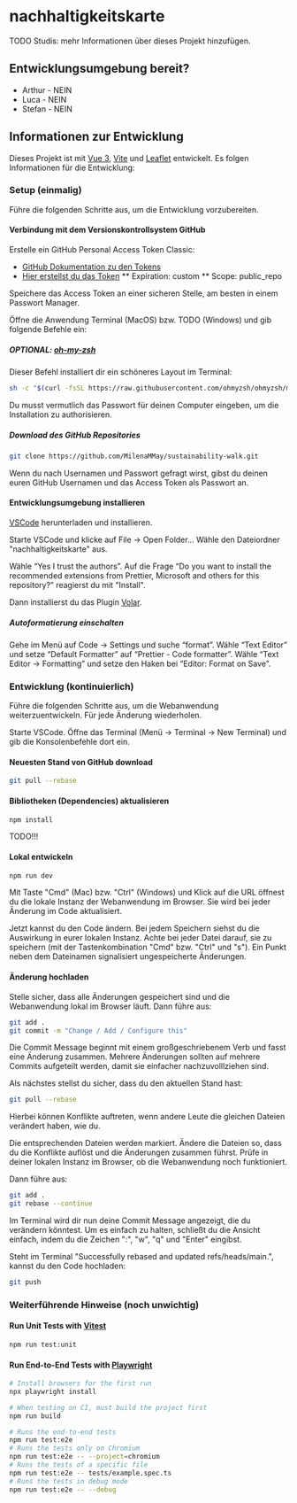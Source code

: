 # nachhaltigkeitskarte

TODO Studis: mehr Informationen über dieses Projekt hinzufügen.

## Entwicklungsumgebung bereit?

- Arthur - NEIN
- Luca - NEIN
- Stefan - NEIN

## Informationen zur Entwicklung

Dieses Projekt ist mit [Vue 3](https://vuejs.org/), [Vite](https://vitejs.dev/config/) und [Leaflet](https://leafletjs.com/) entwickelt. Es folgen Informationen für die Entwicklung:

### Setup (einmalig)

Führe die folgenden Schritte aus, um die Entwicklung vorzubereiten.

#### Verbindung mit dem Versionskontrollsystem GitHub

Erstelle ein GitHub Personal Access Token Classic:

- [GitHub Dokumentation zu den Tokens](https://docs.github.com/de/authentication/keeping-your-account-and-data-secure/managing-your-personal-access-tokens#erstellen-eines-personal-access-token-classic)
- [Hier erstellst du das Token](https://github.com/settings/tokens/new)
  ** Expiration: custom
  ** Scope: public_repo

Speichere das Access Token an einer sicheren Stelle, am besten in einem Passwort Manager.

Öffne die Anwendung Terminal (MacOS) bzw. TODO (Windows) und gib folgende Befehle ein:

##### OPTIONAL: [oh-my-zsh](https://ohmyz.sh/#install)

Dieser Befehl installiert dir ein schöneres Layout im Terminal:

```sh
sh -c "$(curl -fsSL https://raw.githubusercontent.com/ohmyzsh/ohmyzsh/master/tools/install.sh)"
```

Du musst vermutlich das Passwort für deinen Computer eingeben, um die Installation zu authorisieren.

##### Download des GitHub Repositories

```sh
git clone https://github.com/MilenaMMay/sustainability-walk.git
```

Wenn du nach Usernamen und Passwort gefragt wirst, gibst du deinen euren GitHub Usernamen und das Access Token als Passwort an.

#### Entwicklungsumgebung installieren

[VSCode](https://code.visualstudio.com/download) herunterladen und installieren.

Starte VSCode und klicke auf File -> Open Folder...
Wähle den Dateiordner "nachhaltigkeitskarte" aus.

Wähle “Yes I trust the authors”.
Auf die Frage “Do you want to install the recommended extensions from Prettier, Microsoft and others for this repository?” reagierst du mit "Install".

Dann installierst du das Plugin [Volar](https://marketplace.visualstudio.com/items?itemName=Vue.volar).

##### Autoformatierung einschalten

Gehe im Menü auf Code -> Settings und suche “format”.
Wähle “Text Editor” und setze “Default Formatter” auf “Prettier - Code formatter”.
Wähle “Text Editor -> Formatting” und setze den Haken bei “Editor: Format on Save”.

### Entwicklung (kontinuierlich)

Führe die folgenden Schritte aus, um die Webanwendung weiterzuentwickeln.
Für jede Änderung wiederholen.

Starte VSCode.
Öffne das Terminal (Menü -> Terminal -> New Terminal) und gib die Konsolenbefehle dort ein.

#### Neuesten Stand von GitHub download

```sh
git pull --rebase
```

#### Bibliotheken (Dependencies) aktualisieren

```sh
npm install
```

TODO!!!

#### Lokal entwickeln

```sh
npm run dev
```

Mit Taste "Cmd" (Mac) bzw. "Ctrl" (Windows) und Klick auf die URL öffnest du die lokale Instanz der Webanwendung im Browser. Sie wird bei jeder Änderung im Code aktualisiert.

Jetzt kannst du den Code ändern. Bei jedem Speichern siehst du die Auswirkung in eurer lokalen Instanz. Achte bei jeder Datei darauf, sie zu speichern (mit der Tastenkombination "Cmd" bzw. "Ctrl" und "s"). Ein Punkt neben dem Dateinamen signalisiert ungespeicherte Änderungen.

#### Änderung hochladen

Stelle sicher, dass alle Änderungen gespeichert sind und die Webanwendung lokal im Browser läuft. Dann führe aus:

```sh
git add .
git commit -m "Change / Add / Configure this"
```

Die Commit Message beginnt mit einem großgeschriebenem Verb und fasst eine Änderung zusammen. Mehrere Änderungen sollten auf mehrere Commits aufgeteilt werden, damit sie einfacher nachzuvolllziehen sind.

Als nächstes stellst du sicher, dass du den aktuellen Stand hast:

```sh
git pull --rebase
```

Hierbei können Konflikte auftreten, wenn andere Leute die gleichen Dateien verändert haben, wie du.

Die entsprechenden Dateien werden markiert.
Ändere die Dateien so, dass du die Konflikte auflöst und die Änderungen zusammen führst.
Prüfe in deiner lokalen Instanz im Browser, ob die Webanwendung noch funktioniert.

Dann führe aus:

```sh
git add .
git rebase --continue
```

Im Terminal wird dir nun deine Commit Message angezeigt, die du verändern könntest.
Um es einfach zu halten, schließt du die Ansicht einfach, indem du die Zeichen ":", "w", "q" und "Enter" eingibst.

Steht im Terminal "Successfully rebased and updated refs/heads/main.", kannst du den Code hochladen:

```sh
git push
```

### Weiterführende Hinweise (noch unwichtig)

#### Run Unit Tests with [Vitest](https://vitest.dev/)

```sh
npm run test:unit
```

#### Run End-to-End Tests with [Playwright](https://playwright.dev)

```sh
# Install browsers for the first run
npx playwright install

# When testing on CI, must build the project first
npm run build

# Runs the end-to-end tests
npm run test:e2e
# Runs the tests only on Chromium
npm run test:e2e -- --project=chromium
# Runs the tests of a specific file
npm run test:e2e -- tests/example.spec.ts
# Runs the tests in debug mode
npm run test:e2e -- --debug
```

